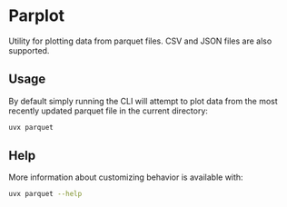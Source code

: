# Parplot

Utility for plotting data from parquet files. CSV and JSON files are also supported.

## Usage

By default simply running the CLI will attempt to plot data from the most recently updated parquet file in the current directory:

```bash
uvx parquet
```

## Help

More information about customizing behavior is available with:

```bash
uvx parquet --help
```
